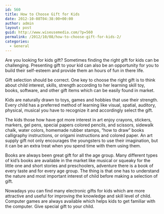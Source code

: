 ```yaml
---
id: 560
title: How to Choose Gift for Kids
date: 2012-10-08T04:38:00+00:00
author: admin
layout: post
guid: http://www.wiseusemedia.com/?p=560
permalink: /2012/10/08/how-to-choose-gift-for-kids-2/
categories:
  - General
---
```

Are you looking for kids gift? Sometimes finding the right gift for kids can be challenging. Presenting gift to your kid can also be an opportunity for you to build their self-esteem and provide them an hours of fun in there life.

Gift selection should be correct. One key to choose the right gift is to think about child interest, skills, strength according to her learning skill toy, books, software, and other gift items which can be easily found in market.

Kids are naturally drawn to toys, games and hobbies that use their strength. Every child has a preferred method of learning like visual, spatial, auditory, physical, musical you have to recognize it and accordingly select the gift.

The kids those how have got more interest in art enjoy crayons, stickers, markers, gel pens, special papers colored pencils, and scissors, sidewalk chalk, water colors, homemade rubber stamps, &#8220;how to draw&#8221; books calligraphy instructions, or origami instructions and colored paper. An art supply gift not only encourages the youngsters to use their imagination, but it can be an extra treat when you spend time with them using them.

Books are always been great gift for all the age group. Many different types of kid’s books are available in the market like musical or squeaky for the little one and short stories and preschoolers, adventure there is a book of every taste and for every age group. The thing is that one has to understand the nature and most important interest of child before making a selection of gift.

Nowadays you can find many electronic gifts for kids which are more attractive and useful for improving the knowledge and skill level of child. Computer games are always available which helps kids to get familiar with the computer. Give special gift to your child.